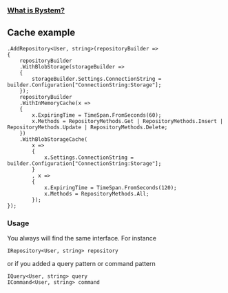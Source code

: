 ﻿### [What is Rystem?](https://github.com/KeyserDSoze/Rystem)

## Cache example

    .AddRepository<User, string>(repositoryBuilder =>
    {
        repositoryBuilder
        .WithBlobStorage(storageBuilder =>
        {
            storageBuilder.Settings.ConnectionString = builder.Configuration["ConnectionString:Storage"];
        });
        repositoryBuilder
        .WithInMemoryCache(x =>
        {
            x.ExpiringTime = TimeSpan.FromSeconds(60);
            x.Methods = RepositoryMethods.Get | RepositoryMethods.Insert | RepositoryMethods.Update | RepositoryMethods.Delete;
        })
        .WithBlobStorageCache(
            x =>
            {
                x.Settings.ConnectionString = builder.Configuration["ConnectionString:Storage"];
            }
            , x =>
            {
                x.ExpiringTime = TimeSpan.FromSeconds(120);
                x.Methods = RepositoryMethods.All;
            });
    });

### Usage
You always will find the same interface. For instance

    IRepository<User, string> repository

or if you added a query pattern or command pattern

    IQuery<User, string> query 
    ICommand<User, string> command